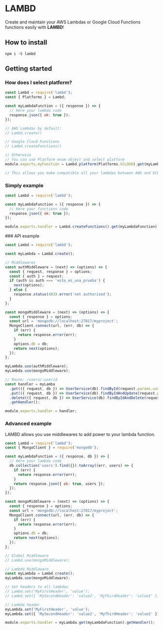 # LAMBD
Create and maintain your AWS Lambdas or Google Cloud Functions functions easily with **LAMBD**!

## How to install
```npm i -S lambd```

## Getting started

### How does I select platform?

```javascript
const Lambd = require('lambd');
const { Platforms } = Lambd;

const myLambdaFunction = ({ response }) => {
  // Here your lambda code
  response.json({ ok: true });
});

// AWS Lambdas by default:
// Lambd.create()

// Google Cloud Functions
// Lambd.createFunctions()

// Otherwise
// You can use Platform enum object and select platform
module.exports.myFunction = Lambd.platform(Platforms.GCLOUD).get(myLambdaFunction).getHandler();

// This allows you make compatible all your lambdas between AWS and GCLOUD Functions platforms only you must change platform on code.

```

### Simply example
```javascript
const Lambd = require('lambd');

const myLambdaFunction = ({ response }) => {
  // Here your functions code
  response.json({ ok: true });
});

module.exports.handler = Lambd.createFunctions().get(myLambdaFunction).getHandler();

```

### API example
```javascript
const Lambd = require('lambd');

const myLambda = Lambd.create();

// Middlewares
const authMiddleware = (next) => (options) => {
  const { request, response } = options;
  const { auth } = request;
  if (auth && auth === 'esto_es_una_prueba') {
    next(options);
  } else {
    response.status(403).error('not authorized');
  }
};

const mongoMiddleware = (next) => (options) => {
  const { response } = options;
  const url = 'mongodb://localhost:27017/myproject';
  MongoClient.connect(url, (err, db) => {
    if (err) {
      return response.error(err);
    }
    options.db = db;
    return next(options);
  });
};

myLambda.use(authMiddleware);
myLambda.use(mongoMiddleware);

// Route: /users/:userid
const handler = myLamba
  .get(({ request, db }) => UserService(db).findById(request.params.userid))
  .put(({ request, db }) => UserService(db).findByIdAndUpdate(request.params.userid, request.body))
  .delete(({ request, db }) => UserService(db).findByIdAndDelete(request.params.userid))
  .getHandler();

module.exports.handler = handler;

```


### Advanced example
LAMBD allows you use middlewares to add power to your lambda function.

```javascript
const Lambd = require('lambd');
const { MongoClient } = require('mongodb');

const myLambdaFunction = ({ response, db }) => {
  // Here your lambda code
  db.collection('users').find({}).toArray((err, users) => {
    if (err) {
      return response.error(err);
    }
    return response.json({ ok: true, users });
  });
});

const mongoMiddleware = (next) => (options) => {
  const { response } = options;
  const url = 'mongodb://localhost:27017/myproject';
  MongoClient.connect(url, (err, db) => {
    if (err) {
      return response.error(err);
    }
    options.db = db;
    return next(options);
  });
};

// Global Middleware
// Lambd.use(mongoMiddleware);

// Lambda Middleware
const myLambda = Lambd.create();
myLambda.use(mongoMiddleware);

// Set headers to all lambdas
// Lambd.set('MyFirstHeader', 'value');
// Lambd.set({ 'MySecondHeader': 'value2', 'MyThirdHeader': 'value3' });

// Lambda header
myLambda.set('MyFirstHeader', 'value');
myLambda.set({ 'MySecondHeader': 'value2', 'MyThirdHeader': 'value3' });

module.exports.handler = myLambda.get(myLambdaFunction).getHandler();
```
